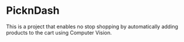 # PicknDash

This is a project that enables no stop shopping by automatically adding products to the cart using Computer Vision.
